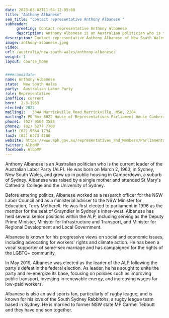 ```yaml
---
date: 2023-03-02T11:54:12-05:00
title: "Anthony Albanese"
seo_title: "contact representative Anthony Albanese "
subheader:
     greeting: Contact representative Anthony Albanese
     description: Anthony Albanese is an Australian politician who is the current leader of the Australian Labor Party (ALP).
description: Contact representative Anthony Albanese of New South Wales. Contact information for Anthony Albanese includes email address, phone number, and mailing address.
image: anthony-albanese.jpeg
video:
url: /australia/new-south-wales/anthony-albanese/
weight: 1
layout: course_home


####candidate
name: Anthony Albanese
state:	New South Wales
party:	Australian Labor Party
role: Representative
inoffice: current
born:  2-3-1963
elected: 2022
mailing1:	334A Marrickville Road Marrickville, NSW, 2204
mailing2: PO Box 6022 House of Representatives Parliament House Canberra ACT 2600
phone1:	(02) 9564 3588
phone2: (02) 6277 7700
fax1: (02) 9564 1734
fax2: (02) 6273 4100
website: https://www.aph.gov.au/representatives_and_Members/Parliamentarian?MPID=R36
twitter: AlboMP
facebook: AlboMP
---
```


Anthony Albanese is an Australian politician who is the current leader of the Australian Labor Party (ALP). He was born on March 2, 1963, in Sydney, New South Wales, and grew up in public housing in Camperdown, a suburb of Sydney. Albanese was raised by a single mother and attended St Mary's Cathedral College and the University of Sydney.

Before entering politics, Albanese worked as a research officer for the NSW Labor Council and as a ministerial adviser to the NSW Minister for Education, Terry Metherell. He was first elected to parliament in 1996 as the member for the seat of Grayndler in Sydney's inner-west. Albanese has held several senior positions within the ALP, including serving as the Deputy Prime Minister, Minister for Infrastructure and Transport, and Minister for Regional Development and Local Government.

Albanese is known for his progressive views on social and economic issues, including advocating for workers' rights and climate action. He has been a vocal supporter of same-sex marriage and has campaigned for the rights of the LGBTQ+ community.

In May 2019, Albanese was elected as the leader of the ALP following the party's defeat in the federal election. As leader, he has sought to unite the party and re-energize its base, focusing on policies such as improving public transport, investing in renewable energy, and increasing wages for low-paid workers.

Albanese is also an avid sports fan, particularly of rugby league, and is known for his love of the South Sydney Rabbitohs, a rugby league team based in Sydney. He is married to former NSW state MP Carmel Tebbutt and they have one son together.